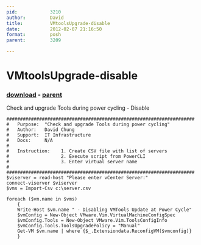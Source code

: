 ```yaml
---
pid:            3210
author:         David
title:          VMtoolsUpgrade-disable
date:           2012-02-07 21:16:50
format:         posh
parent:         3209

---
```


# VMtoolsUpgrade-disable

### [download](Scripts\3210.ps1) - [parent](Scripts\3209.md)

Check and upgrade Tools during power cycling - Disable

```posh
#####################################################################
# 	Purpose:  "Check and upgrade Tools during power cycling"
# 	Author:   David Chung
# 	Support:  IT Infrastructure
# 	Docs:     N/A
#
#	Instruction:	1. Create CSV file with list of servers
#					2. Execute script from PowerCLI
#					3. Enter virtual server name
#				
#####################################################################
$viserver = read-host "Please enter vCenter Server:"
connect-viserver $viserver
$vms = Import-Csv c:\server.csv

foreach ($vm.name in $vms) 
	{
	Write-Host $vm.name " - Disabling VMTools Update at Power Cycle" 
	$vmConfig = New-Object VMware.Vim.VirtualMachineConfigSpec
	$vmConfig.Tools = New-Object VMware.Vim.ToolsConfigInfo
	$vmConfig.Tools.ToolsUpgradePolicy = "Manual"
	Get-VM $vm.name | where {$_.Extensiondata.ReconfigVM($vmconfig)}
	}
```
